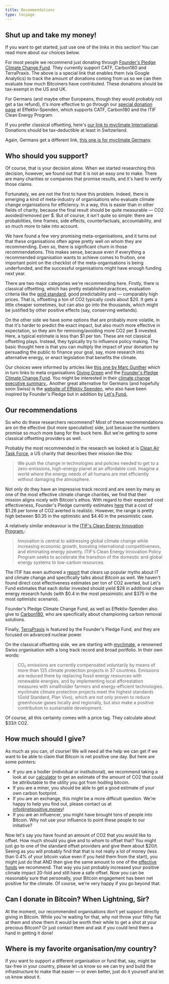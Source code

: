 ```yaml
---
title: Recommendations
type: tocpage
---
```

## Shut up and take my money!

If you want to get started, just use one of the links in this section! You can
read more about our choices below.

For most people we recommend just donating through [Founder's Pledge Climate
Change
Fund](https://app.effectivealtruism.org/funds/partners/founders-pledge-climate-change-fund?utm_source=netpositive.money&utm_medium=site&utm_campaign=bitcoin).
They currently support CATF, Carbon180 and TerraPraxis. The above is a special
link that enables them (via Google Analytics) to track the amount of donations
coming from us so we can then evaluate how much Bitcoiners have contributed.
These donations should be tax-exempt in the US and UK.

For Germans (and maybe other Europeans, though they would probably not get a tax
refund), it's more effective to go through our [special donation
page](https://www.effektiv-spenden.org/spendenaktionen/?cfd=11dfe) at
Effektiv-Spenden, which supports CATF, Carbon180 and the ITIF Clean Energy
Program. 

If you prefer classical offsetting, here's [our link to myclimate
International](https://co2.myclimate.org/en/contribution_calculators/new?ps=netpositiv_money).
Donations should be tax-deductible at least in Switzerland.

Again, Germans get a different link, [this one is for myclimate
Germany](https://germany.myclimate.org/en/contribution_calculators/new?ps=netpositiv_money).



## Who should you support?

Of course, that is your decision alone. When we started researching this
decision, however, we found out that it is not an easy one to make. There are
many charities or companies that promise results, and it's hard to verify those
claims. 

Fortunately, we are not the first to have this problem. Indeed, there is
emerging a kind of meta-industry of organisations who evaluate climate change
organisations for efficiency. In a way, this is easier than in other fields of
charity, because the final result should be quite measurable &mdash; CO2
avoided/removed per $. But of course, it isn't quite so simple: there are
probabilities, time frames, side effects, counterfactuals, accountability, and
so much more to take into account. 

We have found a few very promising meta-organisations, and it turns out that
these organisations often agree pretty well on whom they are recommending. Even
so, there is significant churn in those recommendations. This makes sense,
because even if everything a recommended organisation wants to achieve comes to
fruition, one important point on the checklist of the meta-organisations is
being underfunded, and the successful organisations might have enough funding
next year.

There are two major categories we're recommending here. Firstly, there is
classical offsetting, which has pretty established practices, evaluation
criteria like the [gold
standard](https://www.goldstandard.org/our-story/gold-standard-offsetting-guide),
good predictability and &mdash; comparably high prices. That is, offsetting a ton of
CO2 typically costs about $20. It gets a little cheaper sometimes, but can also
go into the thousands, which might be justified by other positive effects (say,
conserving wetlands).

On the other side we have some options that are probably more volatile, in that
it's harder to predict the exact impact, but also much more effective in
expectation, so they aim for removing/avoiding more CO2 per $ invested. Here, a
typical estimate is less than $1 per ton. These are not classical offsetting
plays. Instead, they typically try to influence policy making. The basic thought
here is that you can multiply the impact of your donation by persuading the
public to finance your goal, say, more research into alternative energy, or
enact legislation that benefits the climate. 

Our choices were informed by articles like [this one by Marc
Gunther](https://medium.com/nonprofit-chronicles/which-are-the-most-effective-climate-change-nonprofits-d1083f0a2f02)
which in turn links to meta organisations [Giving
Green](https://www.givinggreen.earth/recommendations) and the [Founder's Pledge
Climate Change Fund](https://founderspledge.com/funds/climate-change-fund). You
might be interested in their [climate change executive
summary.](https://founderspledge.com/stories/climate-change-executive-summary).
Another great alternative for Germans (and hopefully soon Swiss) is the [website of
Effektiv Spenden](https://www.effektiv-spenden.org/effektiver-klimaschutz/), who
also have been inspired by Founder's Pledge but in addition by [Let's
Fund.](https://lets-fund.org/clean-energy/)

## Our recommendations

So who do these researchers recommend? Most of these recommendations are on the
effective (but more speculative) side, just because the numbers promise so much
more bang for the buck here. But we're getting to some classical offsetting
providers as well.

Probably the most recommended in the research we looked at is [Clean Air Task
Force](https://www.catf.us/), a US charity that describes their mission like this: 

> We push the change in technologies and policies needed to get to a
> zero-emissions, high-energy planet at an affordable cost. Imagine a world
> where the energy needs of all humans are met efficiently without damaging the
> atmosphere.

Not only do they have an impressive track record and are seen by many as one of
the most effective climate change charities, we find that their mission aligns
nicely with Bitcoin's ethos. With regard to their expected cost effectiveness,
Founder's Pledge currently estimates
[here](https://docs.google.com/spreadsheets/d/1q6srpmt5VkdXLGfYzqHqkU3hvGUwPKjA67uxqYI0Upw/edit#gid=0)
that a cost of $1.26 per tonne of CO2 averted is realistic. However, the range
is pretty high between $0.35 in the optimistic and $4.40 in the pessimistic
case.

A relatively similar endeavour is the [ITIF's Clean Energy Innovation
Program.](https://lets-fund.org/clean-energy/):

> Innovation is central to addressing global climate change while increasing
> economic growth, boosting international competitiveness, and eliminating
> energy poverty. ITIF’s Clean Energy Innovation Policy Program seeks to
> accelerate the transition of the domestic and global energy systems to
> low-carbon resources.
    
The ITIF has even authored a
[report](sources#beyondtheenergytechlash:therealclimateimpactsofinformationtechnology)
that clears up popular myths about IT and climate change and specifically talks
about Bitcoin as well. We haven't found direct cost effectiveness estimates per
ton of CO2 averted, but Let's Fund estimates that each dollar invested should
yield $28 in additional clean energy research funds (with $0.4 in the most
pessimistic and $375 in the most optimistic scenario).

Founder's Pledge Climate Change Fund, as well as Effektiv-Spenden also give to
[Carbon180](https://founderspledge.com/stories/carbon180-high-impact-funding-opportunity),
who are specifically about championing carbon removal solutions. 

Finally,
[TerraPraxis](https://founderspledge.com/stories/terrapraxis-high-impact-funding-opportunity)
is featured by the Founder's Pledge Fund, and they are focused on advanced
nuclear power.

On the classical offsetting side, we are starting with
[myclimate](https://www.myclimate.org/), a renowned Swiss organisation with a
long track record and broad portfolio. In their own words:

> CO₂ emissions are currently compensated voluntarily
> by means of more than 125 climate protection projects in 37 countries.
> Emissions are reduced there by replacing fossil energy resources with
> renewable energies, and by implementing local afforestation measures with
> smallholder farmers and energy-​efficient technologies. myclimate climate
> protection projects meet the highest standards (Gold Standard, Plan Vivo),
> which are not only proven to reduce greenhouse gases locally and regionally,
> but also make a positive contribution to sustainable development.

Of course, all this certainty comes with a price tag. They calculate about $33/t
CO2.




## How much should I give?

As much as you can, of course! We will need all the help we can get if we want
to be able to claim that Bitcoin is net positive one day. But here are some pointers:

* If you are a hodler (individual or institutional), we recommend taking a look at our [calculator](calculator) to get an estimate of the amount of CO2 that could be attributable to the utility you got from hodling bitcoin.
* If you are a miner, you should be able to get a good estimate of your own carbon footprint.
* If you are an exchange, this might be a more difficult question. We're happy to help you find out, please contact us at <info@netpositive.money>!
* If you are an influencer, you might have brought tons of people into Bitcoin. Why not use your influence to point these people to our initiative?

Now let's say you have found an amount of CO2 that you would like to offset. How
much should you give and to whom to offset that? You might just go to one of the
standard offset providers and give them about $20/t. Seeing as you will probably
find that that is not really a lot of money (less than 0.4% of your bitcoin
value even if you held them from the start), you might just do that AND then
give the same amount to one of the [effective
funds](partners#shutupandtakemymoney!) we recommend. That way you just probably
increased your positive climate impact 20-fold and still have a safe offset. Now
you can be reasonably sure that personally, your Bitcoin engagement has been net
positive for the climate. Of course, we're very happy if you go beyond that.

## Can I donate in Bitcoin? When Lightning, Sir?

At the moment, our recommended organisations don't yet support directly giving
in Bitcoin. While you're waiting for that, why not throw your filthy fiat at
them and show them it would be worth their while to get a shot at your precious
Bitcoin? Or just contact them and ask if you could lend them a hand in getting
it done!

## Where is my favorite organisation/my country?

If you want to support a different organisation or fund that, say, might be
tax-free in your country, please let us know so we can try and build the
infrastructure to make that easier &mdash; or even better, just do it yourself
and let us know about it.

